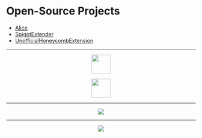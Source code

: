 # Open-Source Projects

- [Alice](https://github.com/KingHector/Alice)
- [SpigotExtender](https://github.com/KingHector/SpigotExtender)
- [UnofficialHoneycombExtension](https://github.com/KingHector/UnofficialHonecombExtension)

---

<p align="center">
  <a href="https://github.com/KingHector">
    <img width="50" height="50" src="https://i.imgur.com/ePZFvIe.png" />
  </a>
</p>

<p align="center">
  <img width="50" height="50" src="https://i.imgur.com/B6dlkcy.png" />
</p>

---

<p align="center">
  <img src="https://github-readme-stats.vercel.app/api?username=KingHector&show_icons=true&theme=dracula" />
</p>

---

<p align="center">
  <img src="https://i.imgur.com/Aa8mB8H.gif" />
</p>
